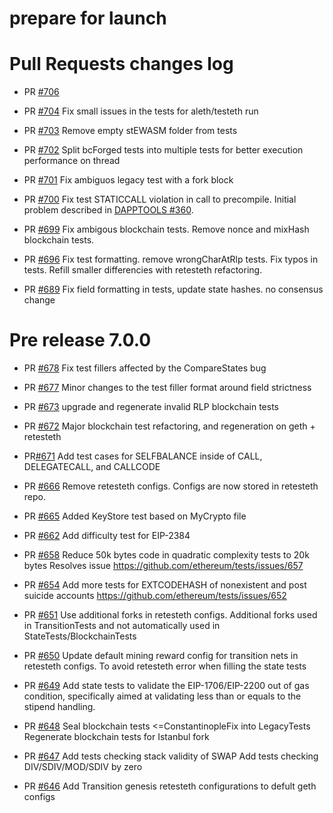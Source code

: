# prepare for launch

# Pull Requests changes log

- PR [#706](https://github.com/ethereum/tests/pull/706)
- PR [#704](https://github.com/ethereum/tests/pull/704)
Fix small issues in the tests for aleth/testeth run

- PR [#703](https://github.com/ethereum/tests/pull/703)
Remove empty stEWASM folder from tests

- PR [#702](https://github.com/ethereum/tests/pull/702)
Split bcForged tests into multiple tests for better execution performance on thread

- PR [#701](https://github.com/ethereum/tests/pull/701)
Fix ambiguos legacy test with a fork block

- PR [#700](https://github.com/ethereum/tests/pull/700)
Fix test STATICCALL violation in call to precompile.
Initial problem described in [DAPPTOOLS #360](https://github.com/dapphub/dapptools/pull/360).

- PR [#699](https://github.com/ethereum/tests/pull/699)
Fix ambigous blockchain tests. Remove nonce and mixHash blockchain tests.

- PR [#696](https://github.com/ethereum/tests/pull/696)
Fix test formatting. remove wrongCharAtRlp tests. Fix typos in tests.
Refill smaller differencies with retesteth refactoring.

- PR [#689](https://github.com/ethereum/tests/pull/689)
Fix field formatting in tests, update state hashes. no consensus change


# Pre release 7.0.0

- PR [#678](https://github.com/ethereum/tests/pull/678)
Fix test fillers affected by the CompareStates bug

- PR [#677](https://github.com/ethereum/tests/pull/677)
Minor changes to the test filler format around field strictness

- PR [#673](https://github.com/ethereum/tests/pull/673)
upgrade and regenerate invalid RLP blockchain tests

- PR [#672](https://github.com/ethereum/tests/pull/672)
Major blockchain test refactoring, and regeneration on geth + retesteth

- PR[#671](https://github.com/ethereum/tests/pull/671)
Add test cases for SELFBALANCE inside of CALL, DELEGATECALL, and CALLCODE

- PR [#666](https://github.com/ethereum/tests/pull/666)
Remove retesteth configs. Configs are now stored in retesteth repo.

- PR [#665](https://github.com/ethereum/tests/pull/665)
Added KeyStore test based on MyCrypto file

- PR [#662](https://github.com/ethereum/tests/pull/662)
Add difficulty test for EIP-2384

- PR [#658](https://github.com/ethereum/tests/pull/658)
Reduce 50k bytes code in quadratic complexity tests to 20k bytes
Resolves issue https://github.com/ethereum/tests/issues/657

- PR [#654](https://github.com/ethereum/tests/pull/654)
Add more tests for EXTCODEHASH of nonexistent and post suicide accounts
https://github.com/ethereum/tests/issues/652

- PR [#651](https://github.com/ethereum/tests/pull/651)
Use additional forks in retesteth configs. 
Additional forks used in TransitionTests and not automatically used in StateTests/BlockchainTests

- PR [#650](https://github.com/ethereum/tests/pull/650)
Update default mining reward config for transition nets in retesteth configs.
To avoid retesteth error when filling the state tests

- PR [#649](https://github.com/ethereum/tests/pull/649)
Add state tests to validate the EIP-1706/EIP-2200 out of gas condition, 
specifically aimed at validating less than or equals to the stipend handling.

- PR [#648](https://github.com/ethereum/tests/pull/648)
Seal blockchain tests <=ConstantinopleFix into LegacyTests 
Regenerate blockchain tests for Istanbul fork

- PR [#647](https://github.com/ethereum/tests/pull/647)
Add tests checking stack validity of SWAP
Add tests checking DIV/SDIV/MOD/SDIV by zero

- PR [#646](https://github.com/ethereum/tests/pull/646)
Add Transition genesis retesteth configurations to defult geth configs
